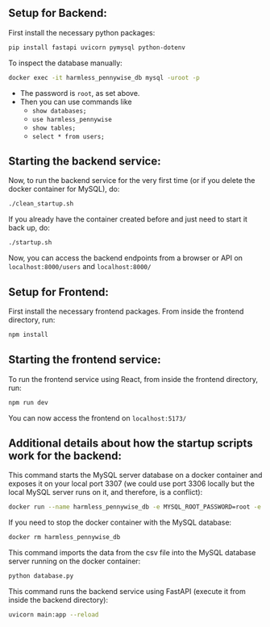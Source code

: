 ## Setup for Backend:

First install the necessary python packages:
```sh
pip install fastapi uvicorn pymysql python-dotenv 
```

To inspect the database manually:
```sh
docker exec -it harmless_pennywise_db mysql -uroot -p
```
- The password is `root`, as set above.
- Then you can use commands like 
    - `show databases;`
    - `use harmless_pennywise`
    - `show tables;`
    - `select * from users;`


## Starting the backend service:

Now, to run the backend service for the very first time (or if you delete the docker container for MySQL), do:
```sh
./clean_startup.sh
```

If you already have the container created before and just need to start it back up, do:
```sh
./startup.sh
```

Now, you can access the backend endpoints from a browser or API on 
`localhost:8000/users`
and 
`localhost:8000/`


## Setup for Frontend:

First install the necessary frontend packages. From inside the frontend directory, run:
```sh
npm install
```

## Starting the frontend service:

To run the frontend service using React, from inside the frontend directory, run:
```sh
npm run dev
```

You can now access the frontend on `localhost:5173/`



## Additional details about how the startup scripts work for the backend:

This command starts the MySQL server database on a docker container and exposes it on your local port 3307 (we could use port 3306 locally but the local MySQL server runs on it, and therefore, is a conflict):
```sh
docker run --name harmless_pennywise_db -e MYSQL_ROOT_PASSWORD=root -e MYSQL_DATABASE=harmless_pennywise -p 3307:3306 -d mysql:latest
```

If you need to stop the docker container with the MySQL database:
```sh
docker rm harmless_pennywise_db
```

This command imports the data from the csv file into the MySQL database server running on the docker container:
```sh
python database.py
```

This command runs the backend service using FastAPI (execute it from inside the backend directory):
```sh
uvicorn main:app --reload
```

